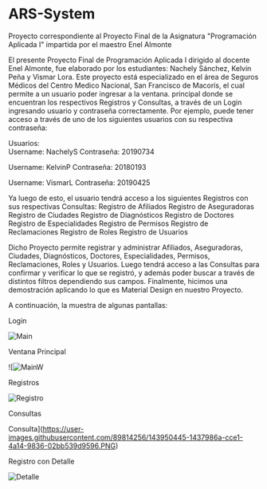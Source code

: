 # ARS-System
Proyecto correspondiente al Proyecto Final de la Asignatura "Programación Aplicada I" impartida por el maestro Enel Almonte

El presente Proyecto Final de Programación Aplicada I dirigido al docente Enel Almonte, fue elaborado por los estudiantes: Nachely Sánchez, Kelvin Peña y Vismar Lora.
Este proyecto está especializado en el área de Seguros Médicos del Centro Medico Nacional, San Francisco de Macorís, el cual permite a un usuario poder ingresar a la ventana. principal donde se encuentran los respectivos Registros y Consultas, a través de un Login ingresando usuario y contraseña correctamente.
Por ejemplo, puede tener acceso a través de uno de los siguientes usuarios con su respectiva contraseña: 

Usuarios:  
Username: NachelyS    Contraseña: 20190734

Username: KelvinP    Contraseña: 20180193

Username: VismarL   Contraseña: 20190425

Ya luego de esto, el usuario tendrá acceso a los siguientes Registros con sus respectivas Consultas:
Registro de Afiliados
Registro de Aseguradoras
Registro de Ciudades
Registro de Diagnósticos
Registro de Doctores
Registro de Especialidades
Registro de Permisos
Registro de Reclamaciones
Registro de Roles
Registro de Usuarios

Dicho Proyecto permite registrar y administrar Afiliados, Aseguradoras, Ciudades, Diagnósticos, Doctores, Especialidades, Permisos, Reclamaciones, Roles y Usuarios. Luego tendrá acceso a las Consultas para confirmar y verificar lo que se registró, y además poder buscar a través de distintos filtros dependiendo sus campos.
Finalmente, hicimos una demostración aplicando lo que es Material Design en nuestro Proyecto.

A continuación, la muestra de algunas pantallas:

Login

![Main](https://user-images.githubusercontent.com/89814256/143950141-3e34b644-0f98-400b-9a0e-34ab2b290e21.PNG)

Ventana Principal

![![MainW](https://user-images.githubusercontent.com/89814256/143951076-a2712b7a-0483-4ce4-a215-6f934f7a54c0.PNG)


Registros

![Registro](https://user-images.githubusercontent.com/89814256/143950340-ec9928c6-314d-4e29-b1cc-9b0988d8c3c3.PNG)

Consultas

Consulta](https://user-images.githubusercontent.com/89814256/143950445-1437986a-cce1-4a14-9836-02bb539d9596.PNG)

Registro con Detalle

![Detalle](https://user-images.githubusercontent.com/89814256/143951293-0708780c-92fb-4a92-abd8-a98da36aa484.PNG)
